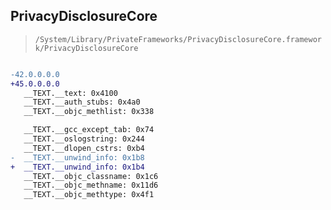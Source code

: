 ## PrivacyDisclosureCore

> `/System/Library/PrivateFrameworks/PrivacyDisclosureCore.framework/PrivacyDisclosureCore`

```diff

-42.0.0.0.0
+45.0.0.0.0
   __TEXT.__text: 0x4100
   __TEXT.__auth_stubs: 0x4a0
   __TEXT.__objc_methlist: 0x338

   __TEXT.__gcc_except_tab: 0x74
   __TEXT.__oslogstring: 0x244
   __TEXT.__dlopen_cstrs: 0xb4
-  __TEXT.__unwind_info: 0x1b8
+  __TEXT.__unwind_info: 0x1b4
   __TEXT.__objc_classname: 0x1c6
   __TEXT.__objc_methname: 0x11d6
   __TEXT.__objc_methtype: 0x4f1

```
